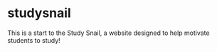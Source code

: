 # studysnail
This is a start to the Study Snail, a website designed to help motivate students to study!
